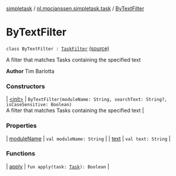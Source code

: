 [simpletask](../../index.md) / [nl.mpcjanssen.simpletask.task](../index.md) / [ByTextFilter](.)

# ByTextFilter

`class ByTextFilter : `[`TaskFilter`](../-task-filter/index.md) [(source)](https://github.com/mpcjanssen/simpletask-android/blob/master/src/main/java/nl/mpcjanssen/simpletask/task/ByTextFilter.kt#L35)

A filter that matches Tasks containing the specified text

**Author**
Tim Barlotta

### Constructors

| [&lt;init&gt;](-init-.md) | `ByTextFilter(moduleName: String, searchText: String?, isCaseSensitive: Boolean)`<br>A filter that matches Tasks containing the specified text |

### Properties

| [moduleName](module-name.md) | `val moduleName: String` |
| [text](text.md) | `val text: String` |

### Functions

| [apply](apply.md) | `fun apply(task: `[`Task`](../-task/index.md)`): Boolean` |

